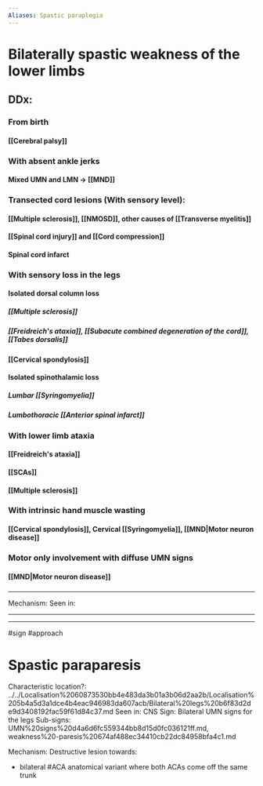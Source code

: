 ```yaml
---
Aliases: Spastic paraplegia
---
```

# Bilaterally spastic weakness of the lower limbs
## DDx:
### From birth
#### [[Cerebral palsy]]
### With absent ankle jerks
#### Mixed UMN and LMN -> [[MND]]
### Transected cord lesions (With sensory level):
#### [[Multiple sclerosis]], [[NMOSD]], other causes of [[Transverse myelitis]]
#### [[Spinal cord injury]] and [[Cord compression]]
#### Spinal cord infarct
### With sensory loss in the legs
#### Isolated dorsal column loss
#####  [[Multiple sclerosis]]
##### [[Freidreich's ataxia]], [[Subacute combined degeneration of the cord]], [[Tabes dorsalis]]
#### [[Cervical spondylosis]]
#### Isolated spinothalamic loss
##### Lumbar [[Syringomyelia]]
##### Lumbothoracic [[Anterior spinal infarct]]
### With lower limb ataxia
#### [[Freidreich's ataxia]]
#### [[SCAs]]
#### [[Multiple sclerosis]]
### With intrinsic hand muscle wasting
#### [[Cervical spondylosis]], Cervical [[Syringomyelia]], [[MND|Motor neuron disease]]
### Motor only involvement with diffuse UMN signs
#### [[MND|Motor neuron disease]]
### 

---
Mechanism:
Seen in: 

---


---
#sign #approach 
# Spastic paraparesis

Characteristic location?: ../../Localisation%2060873530bb4e483da3b01a3b06d2aa2b/Localisation%205b4a5d3a1dce4b4eac946983da607acb/Bilateral%20legs%20b6f83d2de9d3408192fac59f61d84c37.md
Seen in: CNS
Sign: Bilateral UMN signs for the legs
Sub-signs: UMN%20signs%20d4a6d6fc559344bb8d15d0fc036121ff.md, weakness%20-paresis%20674af488ec34410cb22dc84958bfa4c1.md

Mechanism: Destructive lesion towards:
- bilateral #ACA anatomical variant where both ACAs come off the same trunk 
